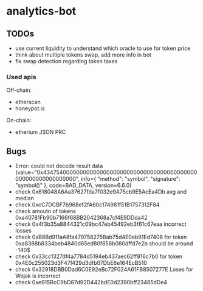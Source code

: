 # analytics-bot

## TODOs

- use current liquidity to understand which oracle to use for token price
- think about multiple tokens swap, add more info in bot
- fix swap detection regarding token taxes

### Used apis

Off-chain:
- etherscan
- honeypot.is

On-chain:
- etherium JSON PRC


## Bugs

- Error: could not decode result data (value="0x4347540000000000000000000000000000000000000000000000000000000000", info={ "method": "symbol", "signature": "symbol()" }, code=BAD_DATA, version=6.6.0)
- check 0x618048A6Aa37627fda7f032e9A75cb9E5AcEa4Db avg and median
- check 0xcC7DCBF7b968ef2fA60c174981f51B1757312F84
- check amoutn of tokens 0xa40781Fb90b7166f68BB2042368a7cf4E9DDda42
- check 0x4f3b35a8844321c09bc47eb45492eb3f61c67eaa incorrect losses 
- check 0xB8Bd911aA8fa479758275Bab75d4E0eb91Ed7408 for token 0xa8388b8334beb4840d65ed80f858b080dffd7e2b should be around -140$
- check 0x33cc1327df4a7784d5194eb437aec62ff816c7b0 for token 0x4E0c255023d3F47f429d3dfb07DbE6e164EcB510
- check 0x32918DBB0Dad6C0E92eBc72F024A61FB8507277E Loses for Wojak is incorrect
- check 0xe915BcC9bD87d92D442bdE0d2390bff23485dDe4
